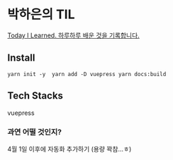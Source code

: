 
# 박하은의 TIL
<a href="https://pullingoff.github.io/vue-til" target="_blank">Today I Learned. 하루하루 배운 것을 기록합니다.</a>

## Install

`
yarn init -y 
yarn add -D vuepress
yarn docs:build
`

## Tech Stacks
vuepress

### 과연 어떨 것인지?

4월 1일 이후에 자동화 추가하기 (용량 꽉참...ㅎ)
